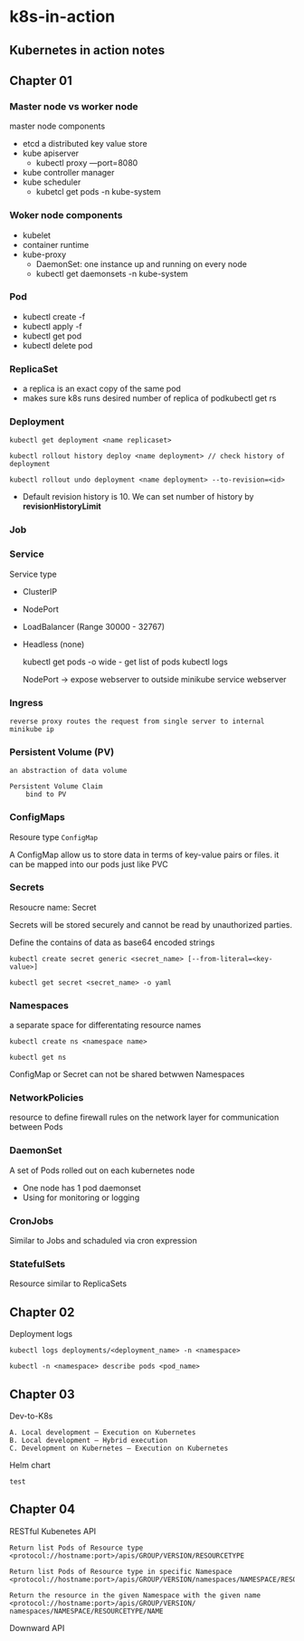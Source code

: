 # k8s-in-action
## Kubernetes in action notes

## Chapter 01

### Master node vs worker node

master node components
- etcd a distributed key value store
- kube apiserver
    - kubectl proxy —port=8080
- kube controller manager
- kube scheduler
    - kubetcl get pods -n kube-system

### Woker node components
- kubelet
- container runtime
- kube-proxy
    - DaemonSet: one instance up and running on every node
    - kubectl get daemonsets -n kube-system

### Pod
- kubectl create -f <yaml>
- kubectl apply  -f <yaml>
- kubectl get pod <name>
- kubectl delete pod <name>

### ReplicaSet
- a replica is an exact copy of the same pod
- makes sure k8s runs desired number of replica of podkubectl get rs <name replicaset> 

### Deployment
	
	kubectl get deployment <name replicaset>

	kubectl rollout history deploy <name deployment> // check history of deployment
	
	kubectl rollout undo deployment <name deployment> --to-revision=<id>

- Default revision history is 10. We can set number of history by **revisionHistoryLimit**


### Job 

### Service
Service type
- ClusterIP
- NodePort
- LoadBalancer (Range 30000 - 32767)
- Headless (none)

	kubectl get pods -o wide  - get list of pods
	kubectl logs <pod name>

    NodePort
	-> expose webserver to outside
	minikube service webserver 

	
### Ingress
	reverse proxy routes the request from single server to internal
	minikube ip 

### Persistent Volume (PV) 
	an abstraction of data volume

    Persistent Volume Claim
	    bind to PV

### ConfigMaps
Resoure type `ConfigMap`

A ConfigMap allow us to store data in terms of key-value pairs or files. it can be mapped into our pods just like PVC
### Secrets
Resoucre name: Secret

Secrets will be stored securely and cannot be read by unauthorized parties.

Define the contains of data as base64 encoded strings

	
	kubectl create secret generic <secret_name> [--from-literal=<key-value>]

	kubectl get secret <secret_name> -o yaml


### Namespaces

a separate space for differentating resource names

    kubectl create ns <namespace name>

    kubectl get ns

ConfigMap or Secret can not be shared betwwen Namespaces

### NetworkPolicies
resource to define firewall rules on the network layer for communication between Pods
### DaemonSet
A set of Pods rolled out on each kubernetes node
- One node has 1 pod daemonset
- Using for monitoring or logging
### CronJobs
Similar to Jobs and schaduled via cron expression
### StatefulSets
Resource similar to ReplicaSets

## Chapter 02

Deployment logs

	kubectl logs deployments/<deployment_name> -n <namespace>

	kubectl -n <namespace> describe pods <pod_name>

## Chapter 03

Dev-to-K8s

	A. Local development – Execution on Kubernetes
	B. Local development – Hybrid execution
	C. Development on Kubernetes – Execution on Kubernetes

Helm chart
	
	test

## Chapter 04

RESTful Kubenetes API

	Return list Pods of Resource type
	<protocol://hostname:port>/apis/GROUP/VERSION/RESOURCETYPE

	Return list Pods of Resource type in specific Namespace
	<protocol://hostname:port>/apis/GROUP/VERSION/namespaces/NAMESPACE/RESOURCETYPE

	Return the resource in the given Namespace with the given name
	<protocol://hostname:port>/apis/GROUP/VERSION/ 
	namespaces/NAMESPACE/RESOURCETYPE/NAME
	
Downward API


